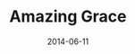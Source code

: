 ---
layout: music 
title: "Amazing Grace"
date: 2014-06-11 
description: "A twist on the classic hymn from the \"Meaning\" series."
audio: "http://s3.amazonaws.com/crossroads-media/music/audio/Amazing%20Grace%20(Meaning).mp3"
audio-duration: "00:00"
src: "http://s3.amazonaws.com/crossroads-media/images/AmazingGrace_small.jpg"
---